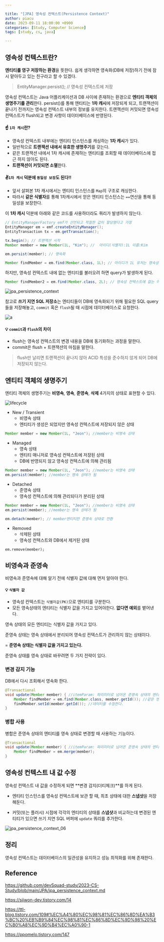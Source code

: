 ```yaml
---

title: "[JPA] 영속성 컨텍스트(Persistence Context)"
author: piacu
date: 2023-09-11 18:00:00 +0900
categories: [Study, Computer Science]
tags: [study, cs, java]

---
```


## 영속성 컨텍스트란?

**엔티티를 영구 저장하는 환경**을 뜻한다. 쉽게 생각하면 영속화(DB에 저장)하기 전에 잠시 맡아두고 있는 친구라고 할 수 있겠다.

>  EntityManager.persist(); // 영속성 컨텍스트에 저장



영속성 컨텍스트는 Java 어플리케이션과 DB 사이에 존재하는 환경으로 **엔티티 객체의 생명주기를 관리**한다. persist()를 통해 엔티티는 **1차 캐시**에 저장되게 되고, 트랜잭션이 끝나기 전까지는 영속성 컨텍스트 내부의  정보를 유지한다. 트랜잭션이 커밋되면 영속성 컨텍스트가 flush되고 변경 사항이 데이터베이스에 반영된다.



#### ☝ `1차 캐시`란?

- 영속성 컨텍스트 내부에는 엔티티 인스턴스를 캐싱하는 **1차 캐시**가 있다.
- 일반적으로 **트랜잭션 내에서 유효한 생명주기**를 갖는다.
- 같은 트랜잭션 내에서 1차 캐시에 존재하는 엔티티를 조회할 때 데이터베이스에 접근 하지 않아도 된다.
- **트랜잭션이 커밋되면 소멸**한다.

#### ✌`1차 캐시` 덕분에 `동일성 보장`도 된다!!

- 앞서 살펴본 1차 캐시에서는 엔티티 인스턴스를 `Map`의 구조로 캐싱한다.
- 따라서 **같은 식별자**를 통해 1차캐시에서 얻은 엔티티 인스턴스는 `==`연산을 통해 동일성을 보장한다.



이 **1차 캐시** 덕분에 아래와 같은 코드를 사용하더라도 쿼리가 발생하지 않는다.

```java
// EntityManagerFactory emf가 선언되고 적절한 값이 할당됐다고 가정
EntityManager em = emf.createEntityManager();
EntityTransaction tx = em.getTransaction();

tx.begin(); // 트랜잭션 시작
Member member = new Member(1L, "Kim"); //  아이디(식별자):1L 이름:Kim

em.persist(member); // 영속화

Member findMember = em.find(Member.class, 1L); // 아이디가 1L 유저는 영속성 컨택스트에 있기 때문에 select query가 나가지 않음
```

하지만, 영속성 컨텍스트 내에 없는 엔티티를 불러오려 하면 query가 발생하게 된다.

```java
Member findMember2 = em.find(Member.class, 2L); // 영속성 컨택스트에 없는 아이디이기 때문에 select query가 나감
```

![jpa_persistence_context](https://github.com/algogorithm/algorithm/assets/26267376/22354a04-f241-4bb1-a330-ddb31aa398bd)

참고로 **쓰기 지연 SQL 저장소**는 엔티티들이 DB에 영속화되기 위해 필요한 SQL query들을 저장해놓고, `commit` 혹은 `flush`될 때 시점에 데이터베이스로 요청한다.

![a](https://github.com/algogorithm/algorithm/assets/26267376/e3c325f4-3f9d-448e-8115-95ada8e909b8)

#### 💡 `commit`과 `flush`의 차이

* flush는 영속성 컨텍스트의 변경 내용을 DB에 동기화하는 과정을 말한다.
* commit은 flush + 트랜잭션의 마침을 말한다.

> flush만 날리면 트랜잭션이 끝나지 않아 ACID 특성을 준수하지 않게 되어 DB에 저장되지 않는다.



## 엔티티 객체의 생명주기

엔티티 객체의 생명주기는 **비영속**, **영속**, **준영속**, **삭제** 4가지의 상태로 표현할 수 있다.

![lifecycle](https://github.com/algogorithm/algorithm/assets/26267376/bfbe288a-5146-4edd-b329-b1aeb0cfbd11)



- New / Transient
  - 비영속 상태
  - 엔티티가 생성은 되었지만 영속성 컨텍스트에 저장되지 않은 상태

```java
Member member = new Member(1L, "Jeon"); //member는 비영속 상태
```

- Managed
  - 영속 상태
  - 엔티티 매니저로 영속성 컨텍스트에 저장된 상태
  - DB에 반영되지 않고 영속성 컨텍스트에 의해 관리됨

```java
Member member = new Member(1L, "Jeon"); //member는 비영속 상태
em.persist(member); //member는 영속 상태가 됨
```

- Detached
  - 준영속 상태
  - 영속성 컨텍스트에 의해 관리되다가 분리된 상태

```java
Member member = new Member(1L, "Jeon"); //member는 비영속 상태
em.persist(member); //member는 영속 상태가 됨

em.detach(member); // member엔티티만 준영속 상태로 전환
```

- Removed
  - 삭제된 상태
  - 영속성 컨텍스트와 DB에서 제거된 상태

```
em.remove(member);
```



## 비영속과 준영속

비영속과 준영속에 대해 알기 전에 식별자 값에 대해 먼저 알아야 한다.



#### 💡 `식별자 값`

- 영속성 컨텍스트는 `식별자값(PK)`으로 엔티티를 구분한다.
- 모든 영속상태의 엔티티는 식별자 값을 가지고 있어야한다. **없다면 예외**를 뱉어낸다.



영속 상태의 모든 엔티티는 식별자 값을 가지고 있다.

준영속 상태는 영속 상태에서 분리되어 영속성 컨텍스트가 관리하지 않는 상태이다.

= **준영속 상태는 식별자 값을 가지고 있는다.**



준영속 상태를 영속 상태로 바꾸려면 두 가지 전략이 있다.

### **변경 감지 기능**

DB에서 다시 조회해서 영속화 한다.

```java
@Transactional
void update(Member member) { //itemParam: 파리미터로 넘어온 준영속 상태의 엔티티
	Member findMember = em.find(Member.class, member.getId()); //같은 엔티티를 조회한다.
    findMember.setId(member.getId()); //데이터를 수정한다.
}
```



### 병합 사용

병합은 준영속 상태의 엔티티를 영속 상태로 변경할 때 사용하는 기능이다.

```java
@Transactional
void update(Member member) { //itemParam: 파리미터로 넘어온 준영속 상태의 엔티티
	Member findMember = em.merge(member);
}
```





## 영속성 컨텍스트 내 값 수정

영속성 컨텍스트 내 값을 수정하게 되면 **변경 감지(더티체크)**를 하게 된다.

* 엔티티 인스턴스를 영속성 컨텍스트에 보관 할 때, 최초 상태에 대한 **스냅샷**을 저장해둔다. 

- 커밋(또는 플러시) 시점에 각각의 엔티티의 상태를 **스냅샷**과 비교하는데 변경된 엔티티가 있으면 쓰기 지연 SQL 버퍼에 `update` 쿼리를 추가한다.

![jpa_persistence_context_06](https://github.com/algogorithm/algorithm/assets/26267376/59c5499a-3753-4ff9-9bf0-52f81f7eec46)



## 정리

영속성 컨텍스트는 데이터베이스의 일관성을 유지하고 성능 최적화를 위해 존재한다.



## Reference

https://github.com/devSquad-study/2023-CS-Study/blob/main/JPA/jpa_persistence_context.md

https://sjiwon-dev.tistory.com/14

https://ttl-blog.tistory.com/109#%EC%A4%80%EC%98%81%EC%86%8D%EA%B3%BC%20%EB%B9%84%EC%98%81%EC%86%8D%EC%9D%98%20%EC%B0%A8%EC%9D%B4%EC%A0%90-1

https://ppomelo.tistory.com/147